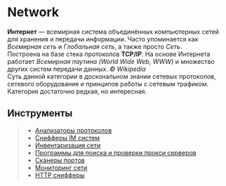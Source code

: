 # Network

**Интернет** — всемирная система объединённых компьютерных сетей для хранения и передачи информации. Часто упоминается как _Всемирная сеть_ и _Глобальная сеть_, а также просто _Сеть_.  
Построена на базе стека протоколов __TCP/IP__. На основе Интернета работает _Всемирная паутина (World Wide Web, WWW)_ и множество других систем передачи данных. _© Wikipedia_  
Суть данной категории в доскональном знании сетевых протоколов, сетевого оборудования и принципов работы с сетевым трафиком. Категория достаточно редкая, но интересная.  

## Инструменты
> *	[Анализаторы протоколов](http://www.securitylab.ru/software/1239/)
> * [Снифферы IM систем](http://www.securitylab.ru/software/1240/)
> * [Инвентаризация сети](http://www.securitylab.ru/software/1530/)
> * [Программы для поиска и проверки прокси серверов](http://www.securitylab.ru/software/1243/)
> * [Сканеры портов](http://www.securitylab.ru/software/1304/)
> * [Мониторинг сети](http://www.securitylab.ru/software/1308/)
> * [HTTP снифферы](http://www.securitylab.ru/software/1412/)